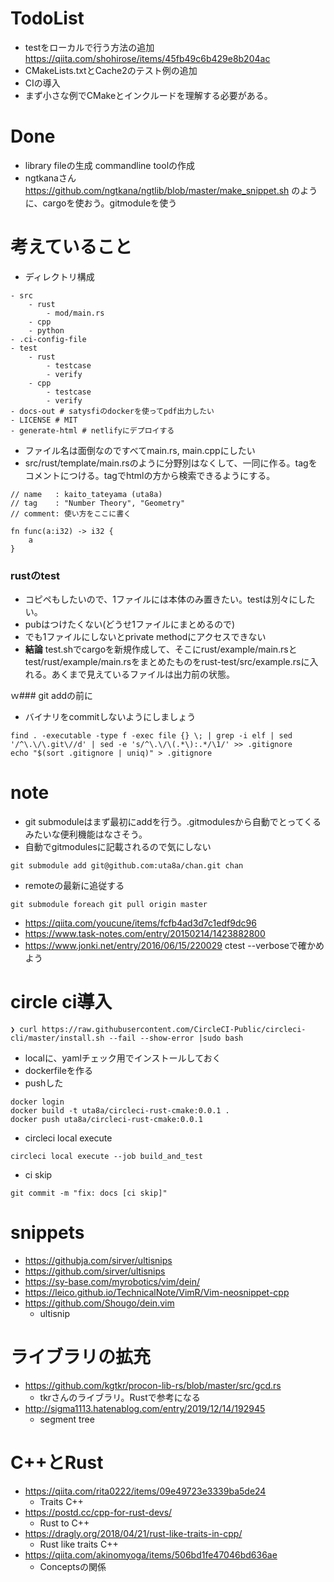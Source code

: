 # TodoList
- testをローカルで行う方法の追加 https://qiita.com/shohirose/items/45fb49c6b429e8b204ac
- CMakeLists.txtとCache2のテスト例の追加
- CIの導入
- まず小さな例でCMakeとインクルードを理解する必要がある。

# Done
- library fileの生成 commandline toolの作成
- ngtkanaさん https://github.com/ngtkana/ngtlib/blob/master/make_snippet.sh のように、cargoを使おう。gitmoduleを使う

# 考えていること
- ディレクトリ構成
```
- src
    - rust
        - mod/main.rs
    - cpp
    - python
- .ci-config-file
- test
    - rust
        - testcase
        - verify
    - cpp
        - testcase
        - verify
- docs-out # satysfiのdockerを使ってpdf出力したい
- LICENSE # MIT
- generate-html # netlifyにデプロイする
```
- ファイル名は面倒なのですべてmain.rs, main.cppにしたい
- src/rust/template/main.rsのように分野別はなくして、一同に作る。tagをコメントにつける。tagでhtmlの方から検索できるようにする。
```
// name   : kaito_tateyama (uta8a)
// tag    : "Number Theory", "Geometry"
// comment: 使い方をここに書く

fn func(a:i32) -> i32 {
    a
}
```

### rustのtest
- コピペもしたいので、1ファイルには本体のみ置きたい。testは別々にしたい。
- pubはつけたくない(どうせ1ファイルにまとめるので)
- でも1ファイルにしないとprivate methodにアクセスできない
- **結論** test.shでcargoを新規作成して、そこにrust/example/main.rsとtest/rust/example/main.rsをまとめたものをrust-test/src/example.rsに入れる。あくまで見えているファイルは出力前の状態。

ｗ### git addの前に
- バイナリをcommitしないようにしましょう
```
find . -executable -type f -exec file {} \; | grep -i elf | sed '/^\.\/\.git\//d' | sed -e 's/^\.\/\(.*\):.*/\1/' >> .gitignore
echo "$(sort .gitignore | uniq)" > .gitignore
```

# note
- git submoduleはまず最初にaddを行う。.gitmodulesから自動でとってくるみたいな便利機能はなさそう。
- 自動でgitmodulesに記載されるので気にしない
```
git submodule add git@github.com:uta8a/chan.git chan
```
- remoteの最新に追従する
```
git submodule foreach git pull origin master
```

- https://qiita.com/youcune/items/fcfb4ad3d7c1edf9dc96
- https://www.task-notes.com/entry/20150214/1423882800
- https://www.jonki.net/entry/2016/06/15/220029 ctest --verboseで確かめよう

# circle ci導入
```
❯ curl https://raw.githubusercontent.com/CircleCI-Public/circleci-cli/master/install.sh --fail --show-error |sudo bash
```
- localに、yamlチェック用でインストールしておく
- dockerfileを作る
- pushした
```
docker login
docker build -t uta8a/circleci-rust-cmake:0.0.1 .
docker push uta8a/circleci-rust-cmake:0.0.1
```
- circleci local execute
```
circleci local execute --job build_and_test
```
- ci skip
```
git commit -m "fix: docs [ci skip]"
```

# snippets
- https://githubja.com/sirver/ultisnips
- https://github.com/sirver/ultisnips
- https://sy-base.com/myrobotics/vim/dein/
- https://leico.github.io/TechnicalNote/VimR/Vim-neosnippet-cpp
- https://github.com/Shougo/dein.vim
  - ultisnip

# ライブラリの拡充
- https://github.com/kgtkr/procon-lib-rs/blob/master/src/gcd.rs
  - tkrさんのライブラリ。Rustで参考になる
- http://sigma1113.hatenablog.com/entry/2019/12/14/192945
  - segment tree

# C++とRust
- https://qiita.com/rita0222/items/09e49723e3339ba5de24
  - Traits C++
- https://postd.cc/cpp-for-rust-devs/
  - Rust to C++
- https://dragly.org/2018/04/21/rust-like-traits-in-cpp/
  - Rust like traits C++
- https://qiita.com/akinomyoga/items/506bd1fe47046bd636ae
  - Conceptsの関係